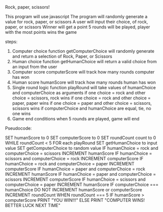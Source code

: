 Rock, paper, scissors!

This program will use javascript
The program will randomly generate a value for rock, paper, or scissors
A user will input their choice, of rock, paper, or scissors
Winner will get a point
5 rounds will be played, player with the most points wins the game

steps:

1. Computer choice
function getComputerChoice will randomly generate and return a selection of Rock, Paper, or Scissors
2. Human choice
function getHumanChoice will return a valid choice from an input from the user
3. Computer score
computerScore will track how many rounds computer has won
4. Human score
humanScore will track how many rounds human has won
5. Single round logic
function playRound will take values of humanChoice and computerChoice as arguments
if one choice = rock and other choice = scissors, rock wins
if one choice = rock and other choice = paper, paper wins
if one choice = paper and other choice = scissors, scissors wins
if computerChoice and humanChoice are equal, tie, no one wins
6. Game end conditions
when 5 rounds are played, game will end

Pseudocode:

SET humanScore to 0
SET computerScore to 0
SET roundCount count to 0
WHILE roundCount < 5
    FOR each playRound
        SET getHumanChoice to input value
        SET getComputerChoice to random value
        IF humanChoice = rock and computerChoice = scissors
            INCREMENT humanScore
        IF humanChoice = scissors and computerChoice = rock
            INCREMENT computerScore
        IF humanChoice = rock and computerChoice = paper
            INCREMENT computerScore
        IF humanChoice = paper and computerChoice = rock
            INCREMENT humanScore
        IF humanChoice = paper and computerChoice = scissors
            INCREMENT computerScore
        IF humanChoice = scissors and computerChoice = paper
            INCREMENT humanScore
        IF computerChoice === humanChoice
            DO NOT INCREMENT humanScore or computerScore
    INCREMENT roundCount
WHEN roundCount === 5
    IF humanScore > computerScore
        PRINT "YOU WIN!!!"
    ELSE
        PRINT "COMPUTER WINS! BETTER LUCK NEXT TIME"